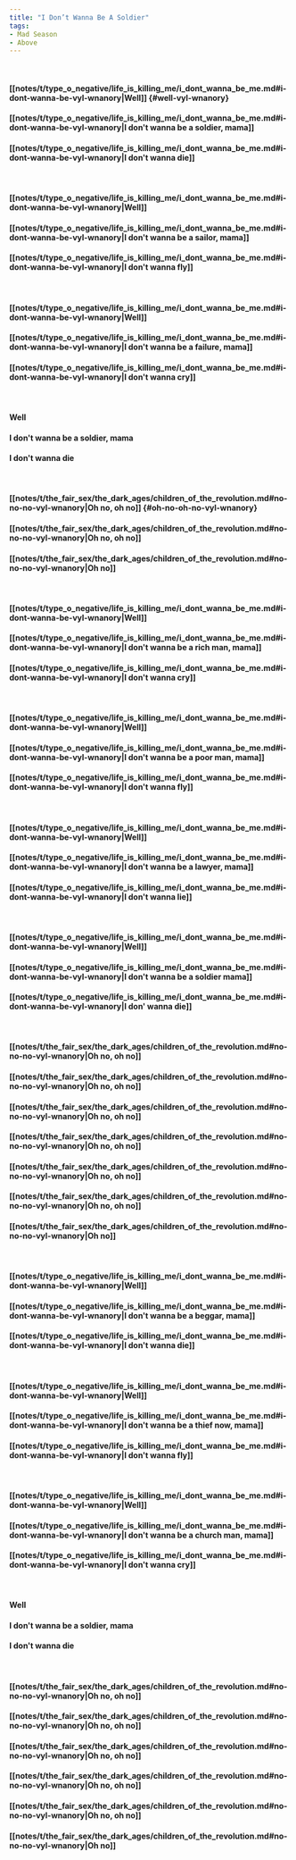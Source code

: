 ```yaml
---
title: "I Don’t Wanna Be A Soldier"
tags:
- Mad Season
- Above
---
```

&nbsp;
#### [[notes/t/type_o_negative/life_is_killing_me/i_dont_wanna_be_me.md#i-dont-wanna-be-vyl-wnanory|Well]] {#well-vyl-wnanory}
#### [[notes/t/type_o_negative/life_is_killing_me/i_dont_wanna_be_me.md#i-dont-wanna-be-vyl-wnanory|I don't wanna be a soldier, mama]]
#### [[notes/t/type_o_negative/life_is_killing_me/i_dont_wanna_be_me.md#i-dont-wanna-be-vyl-wnanory|I don't wanna die]]
&nbsp;
#### [[notes/t/type_o_negative/life_is_killing_me/i_dont_wanna_be_me.md#i-dont-wanna-be-vyl-wnanory|Well]]
#### [[notes/t/type_o_negative/life_is_killing_me/i_dont_wanna_be_me.md#i-dont-wanna-be-vyl-wnanory|I don't wanna be a sailor, mama]]
#### [[notes/t/type_o_negative/life_is_killing_me/i_dont_wanna_be_me.md#i-dont-wanna-be-vyl-wnanory|I don't wanna fly]]
&nbsp;
#### [[notes/t/type_o_negative/life_is_killing_me/i_dont_wanna_be_me.md#i-dont-wanna-be-vyl-wnanory|Well]]
#### [[notes/t/type_o_negative/life_is_killing_me/i_dont_wanna_be_me.md#i-dont-wanna-be-vyl-wnanory|I don't wanna be a failure, mama]]
#### [[notes/t/type_o_negative/life_is_killing_me/i_dont_wanna_be_me.md#i-dont-wanna-be-vyl-wnanory|I don't wanna cry]]
&nbsp;
#### Well
#### I don't wanna be a soldier, mama
#### I don't wanna die
&nbsp;
#### [[notes/t/the_fair_sex/the_dark_ages/children_of_the_revolution.md#no-no-no-vyl-wnanory|Oh no, oh no]] {#oh-no-oh-no-vyl-wnanory}
#### [[notes/t/the_fair_sex/the_dark_ages/children_of_the_revolution.md#no-no-no-vyl-wnanory|Oh no, oh no]]
#### [[notes/t/the_fair_sex/the_dark_ages/children_of_the_revolution.md#no-no-no-vyl-wnanory|Oh no]]
&nbsp;
#### [[notes/t/type_o_negative/life_is_killing_me/i_dont_wanna_be_me.md#i-dont-wanna-be-vyl-wnanory|Well]]
#### [[notes/t/type_o_negative/life_is_killing_me/i_dont_wanna_be_me.md#i-dont-wanna-be-vyl-wnanory|I don't wanna be a rich man, mama]]
#### [[notes/t/type_o_negative/life_is_killing_me/i_dont_wanna_be_me.md#i-dont-wanna-be-vyl-wnanory|I don't wanna cry]]
&nbsp;
#### [[notes/t/type_o_negative/life_is_killing_me/i_dont_wanna_be_me.md#i-dont-wanna-be-vyl-wnanory|Well]]
#### [[notes/t/type_o_negative/life_is_killing_me/i_dont_wanna_be_me.md#i-dont-wanna-be-vyl-wnanory|I don't wanna be a poor man, mama]]
#### [[notes/t/type_o_negative/life_is_killing_me/i_dont_wanna_be_me.md#i-dont-wanna-be-vyl-wnanory|I don't wanna fly]]
&nbsp;
#### [[notes/t/type_o_negative/life_is_killing_me/i_dont_wanna_be_me.md#i-dont-wanna-be-vyl-wnanory|Well]]
#### [[notes/t/type_o_negative/life_is_killing_me/i_dont_wanna_be_me.md#i-dont-wanna-be-vyl-wnanory|I don't wanna be a lawyer, mama]]
#### [[notes/t/type_o_negative/life_is_killing_me/i_dont_wanna_be_me.md#i-dont-wanna-be-vyl-wnanory|I don't wanna lie]]
&nbsp;
#### [[notes/t/type_o_negative/life_is_killing_me/i_dont_wanna_be_me.md#i-dont-wanna-be-vyl-wnanory|Well]]
#### [[notes/t/type_o_negative/life_is_killing_me/i_dont_wanna_be_me.md#i-dont-wanna-be-vyl-wnanory|I don't wanna be a soldier mama]]
#### [[notes/t/type_o_negative/life_is_killing_me/i_dont_wanna_be_me.md#i-dont-wanna-be-vyl-wnanory|I don' wanna die]]
&nbsp;
#### [[notes/t/the_fair_sex/the_dark_ages/children_of_the_revolution.md#no-no-no-vyl-wnanory|Oh no, oh no]]
#### [[notes/t/the_fair_sex/the_dark_ages/children_of_the_revolution.md#no-no-no-vyl-wnanory|Oh no, oh no]]
#### [[notes/t/the_fair_sex/the_dark_ages/children_of_the_revolution.md#no-no-no-vyl-wnanory|Oh no, oh no]]
#### [[notes/t/the_fair_sex/the_dark_ages/children_of_the_revolution.md#no-no-no-vyl-wnanory|Oh no, oh no]]
#### [[notes/t/the_fair_sex/the_dark_ages/children_of_the_revolution.md#no-no-no-vyl-wnanory|Oh no, oh no]]
#### [[notes/t/the_fair_sex/the_dark_ages/children_of_the_revolution.md#no-no-no-vyl-wnanory|Oh no, oh no]]
#### [[notes/t/the_fair_sex/the_dark_ages/children_of_the_revolution.md#no-no-no-vyl-wnanory|Oh no]]
&nbsp;
#### [[notes/t/type_o_negative/life_is_killing_me/i_dont_wanna_be_me.md#i-dont-wanna-be-vyl-wnanory|Well]]
#### [[notes/t/type_o_negative/life_is_killing_me/i_dont_wanna_be_me.md#i-dont-wanna-be-vyl-wnanory|I don't wanna be a beggar, mama]]
#### [[notes/t/type_o_negative/life_is_killing_me/i_dont_wanna_be_me.md#i-dont-wanna-be-vyl-wnanory|I don't wanna die]]
&nbsp;
#### [[notes/t/type_o_negative/life_is_killing_me/i_dont_wanna_be_me.md#i-dont-wanna-be-vyl-wnanory|Well]]
#### [[notes/t/type_o_negative/life_is_killing_me/i_dont_wanna_be_me.md#i-dont-wanna-be-vyl-wnanory|I don't wanna be a thief now, mama]]
#### [[notes/t/type_o_negative/life_is_killing_me/i_dont_wanna_be_me.md#i-dont-wanna-be-vyl-wnanory|I don't wanna fly]]
&nbsp;
#### [[notes/t/type_o_negative/life_is_killing_me/i_dont_wanna_be_me.md#i-dont-wanna-be-vyl-wnanory|Well]]
#### [[notes/t/type_o_negative/life_is_killing_me/i_dont_wanna_be_me.md#i-dont-wanna-be-vyl-wnanory|I don't wanna be a church man, mama]]
#### [[notes/t/type_o_negative/life_is_killing_me/i_dont_wanna_be_me.md#i-dont-wanna-be-vyl-wnanory|I don't wanna cry]]
&nbsp;
#### Well
#### I don't wanna be a soldier, mama
#### I don't wanna die
&nbsp;
#### [[notes/t/the_fair_sex/the_dark_ages/children_of_the_revolution.md#no-no-no-vyl-wnanory|Oh no, oh no]]
#### [[notes/t/the_fair_sex/the_dark_ages/children_of_the_revolution.md#no-no-no-vyl-wnanory|Oh no, oh no]]
#### [[notes/t/the_fair_sex/the_dark_ages/children_of_the_revolution.md#no-no-no-vyl-wnanory|Oh no, oh no]]
#### [[notes/t/the_fair_sex/the_dark_ages/children_of_the_revolution.md#no-no-no-vyl-wnanory|Oh no, oh no]]
#### [[notes/t/the_fair_sex/the_dark_ages/children_of_the_revolution.md#no-no-no-vyl-wnanory|Oh no, oh no]]
#### [[notes/t/the_fair_sex/the_dark_ages/children_of_the_revolution.md#no-no-no-vyl-wnanory|Oh no]]
